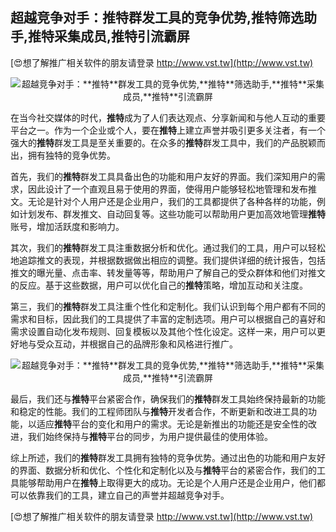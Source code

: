 ## **超越竞争对手：**推特**群发工具的竞争优势,**推特**筛选助手,**推特**采集成员,**推特**引流霸屏**

[😍想了解推广相关软件的朋友请登录 http://www.vst.tw](http://www.vst.tw)

 <center><img src="https://vst.tw/MP4/tuiguang/png/4.png" alt="超越竞争对手：**推特**群发工具的竞争优势,**推特**筛选助手,**推特**采集成员,**推特**引流霸屏"></center>

在当今社交媒体的时代，**推特**成为了人们表达观点、分享新闻和与他人互动的重要平台之一。作为一个企业或个人，要在**推特**上建立声誉并吸引更多关注者，有一个强大的**推特**群发工具是至关重要的。在众多的**推特**群发工具中，我们的产品脱颖而出，拥有独特的竞争优势。

首先，我们的**推特**群发工具具备出色的功能和用户友好的界面。我们深知用户的需求，因此设计了一个直观且易于使用的界面，使得用户能够轻松地管理和发布推文。无论是针对个人用户还是企业用户，我们的工具都提供了各种各样的功能，例如计划发布、群发推文、自动回复等。这些功能可以帮助用户更加高效地管理**推特**账号，增加活跃度和影响力。

其次，我们的**推特**群发工具注重数据分析和优化。通过我们的工具，用户可以轻松地追踪推文的表现，并根据数据做出相应的调整。我们提供详细的统计报告，包括推文的曝光量、点击率、转发量等等，帮助用户了解自己的受众群体和他们对推文的反应。基于这些数据，用户可以优化自己的**推特**策略，增加互动和关注度。

第三，我们的**推特**群发工具注重个性化和定制化。我们认识到每个用户都有不同的需求和目标，因此我们的工具提供了丰富的定制选项。用户可以根据自己的喜好和需求设置自动化发布规则、回复模板以及其他个性化设定。这样一来，用户可以更好地与受众互动，并根据自己的品牌形象和风格进行推广。

 <center><img src="https://vst.tw/MP4/tuiguang/png/1.png" alt="超越竞争对手：**推特**群发工具的竞争优势,**推特**筛选助手,**推特**采集成员,**推特**引流霸屏"></center>

最后，我们还与**推特**平台紧密合作，确保我们的**推特**群发工具始终保持最新的功能和稳定的性能。我们的工程师团队与**推特**开发者合作，不断更新和改进工具的功能，以适应**推特**平台的变化和用户的需求。无论是新推出的功能还是安全性的改进，我们始终保持与**推特**平台的同步，为用户提供最佳的使用体验。

综上所述，我们的**推特**群发工具拥有独特的竞争优势。通过出色的功能和用户友好的界面、数据分析和优化、个性化和定制化以及与**推特**平台的紧密合作，我们的工具能够帮助用户在**推特**上取得更大的成功。无论是个人用户还是企业用户，他们都可以依靠我们的工具，建立自己的声誉并超越竞争对手。

[😍想了解推广相关软件的朋友请登录 http://www.vst.tw](http://www.vst.tw)




